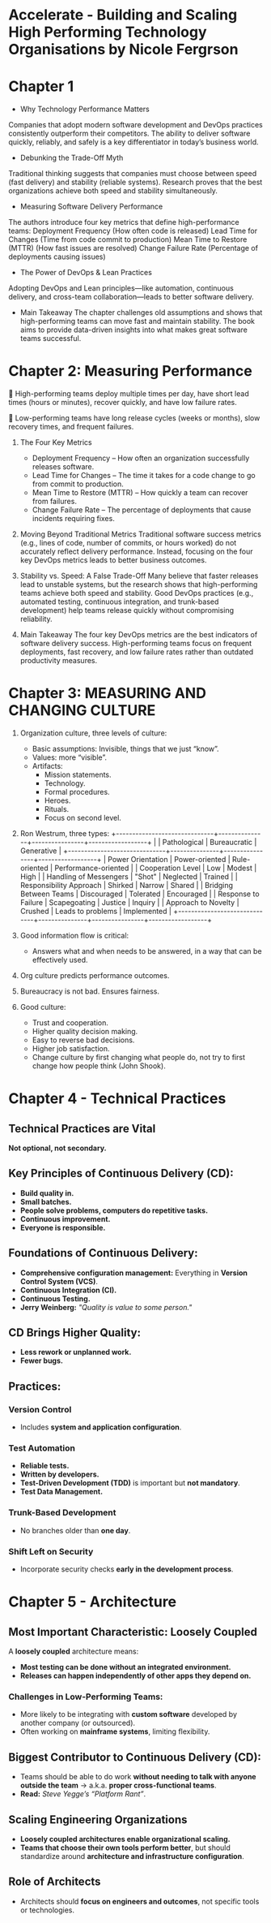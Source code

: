 # Accelerate - Building and Scaling High Performing Technology Organisations by Nicole Fergrson

# Chapter 1

* Why Technology Performance Matters

Companies that adopt modern software development and DevOps practices consistently outperform their competitors.
The ability to deliver software quickly, reliably, and safely is a key differentiator in today’s business world.

* Debunking the Trade-Off Myth

Traditional thinking suggests that companies must choose between speed (fast delivery) and stability (reliable systems).
Research proves that the best organizations achieve both speed and stability simultaneously.

* Measuring Software Delivery Performance

The authors introduce four key metrics that define high-performance teams:
Deployment Frequency (How often code is released)
Lead Time for Changes (Time from code commit to production)
Mean Time to Restore (MTTR) (How fast issues are resolved)
Change Failure Rate (Percentage of deployments causing issues)

* The Power of DevOps & Lean Practices

Adopting DevOps and Lean principles—like automation, continuous delivery, and cross-team collaboration—leads to better
software delivery.

* Main Takeaway
  The chapter challenges old assumptions and shows that high-performing teams can move fast and maintain stability. The
  book aims to provide data-driven insights into what makes great software teams successful.

# Chapter 2: Measuring Performance

🚀 High-performing teams deploy multiple times per day, have short lead times (hours or minutes), recover quickly, and
have low failure rates.

🐢 Low-performing teams have long release cycles (weeks or months), slow recovery times, and frequent failures.

1. The Four Key Metrics
    * Deployment Frequency – How often an organization successfully releases software.
    * Lead Time for Changes – The time it takes for a code change to go from commit to production.
    * Mean Time to Restore (MTTR) – How quickly a team can recover from failures.
    * Change Failure Rate – The percentage of deployments that cause incidents requiring fixes.

2. Moving Beyond Traditional Metrics
   Traditional software success metrics (e.g., lines of code, number of commits, or hours worked) do not accurately
   reflect delivery performance.
   Instead, focusing on the four key DevOps metrics leads to better business outcomes.
3. Stability vs. Speed: A False Trade-Off
   Many believe that faster releases lead to unstable systems, but the research shows that high-performing teams achieve
   both speed and stability.
   Good DevOps practices (e.g., automated testing, continuous integration, and trunk-based development) help teams
   release quickly without compromising reliability.

4. Main Takeaway
   The four key DevOps metrics are the best indicators of software delivery success. High-performing teams focus on
   frequent deployments, fast recovery, and low failure rates rather than outdated productivity measures.

# Chapter 3: MEASURING AND CHANGING CULTURE

1. Organization culture, three levels of culture:
    * Basic assumptions: Invisible, things that we just “know”.
    * Values: more “visible”.
    * Artifacts:
        * Mission statements.
        * Technology.
        * Formal procedures.
        * Heroes.
        * Rituals.
        * Focus on second level.
2. Ron Westrum, three types:
   +------------------------------+---------------+----------------+------------------+
   | | Pathological | Bureaucratic | Generative |
   +------------------------------+---------------+----------------+------------------+
   | Power Orientation | Power-oriented | Rule-oriented | Performance-oriented |
   | Cooperation Level | Low | Modest | High |
   | Handling of Messengers | "Shot"        | Neglected | Trained |
   | Responsibility Approach | Shirked | Narrow | Shared |
   | Bridging Between Teams | Discouraged | Tolerated | Encouraged |
   | Response to Failure | Scapegoating | Justice | Inquiry |
   | Approach to Novelty | Crushed | Leads to problems | Implemented |
   +------------------------------+---------------+----------------+------------------+

3. Good information flow is critical:
    * Answers what and when needs to be answered, in a way that can be effectively used.
4. Org culture predicts performance outcomes.
5. Bureaucracy is not bad. Ensures fairness.
6. Good culture:
    * Trust and cooperation.
    * Higher quality decision making.
    * Easy to reverse bad decisions.
    * Higher job satisfaction.
    * Change culture by first changing what people do, not try to first change how people think (John Shook).

# Chapter 4 - Technical Practices

## Technical Practices are Vital  
**Not optional, not secondary.**  

## Key Principles of Continuous Delivery (CD):  
- **Build quality in.**  
- **Small batches.**  
- **People solve problems, computers do repetitive tasks.**  
- **Continuous improvement.**  
- **Everyone is responsible.**  

## Foundations of Continuous Delivery:  
- **Comprehensive configuration management:** Everything in **Version Control System (VCS)**.  
- **Continuous Integration (CI).**  
- **Continuous Testing.**  
- **Jerry Weinberg:** *"Quality is value to some person."*  

## CD Brings Higher Quality:  
- **Less rework or unplanned work.**  
- **Fewer bugs.**  

## Practices:  

### **Version Control**  
- Includes **system and application configuration**.  

### **Test Automation**  
- **Reliable tests.**  
- **Written by developers.**  
- **Test-Driven Development (TDD)** is important but **not mandatory**.  
- **Test Data Management.**  

### **Trunk-Based Development**  
- No branches older than **one day**.  

### **Shift Left on Security**  
- Incorporate security checks **early in the development process**.  

# Chapter 5 - Architecture  

## Most Important Characteristic: Loosely Coupled  
A **loosely coupled** architecture means:  
- **Most testing can be done without an integrated environment.**  
- **Releases can happen independently of other apps they depend on.**  

### **Challenges in Low-Performing Teams:**  
- More likely to be integrating with **custom software** developed by another company (or outsourced).  
- Often working on **mainframe systems**, limiting flexibility.  

## **Biggest Contributor to Continuous Delivery (CD):**  
- Teams should be able to do work **without needing to talk with anyone outside the team** → a.k.a. **proper cross-functional teams**.  
- **Read:** *Steve Yegge’s “Platform Rant”*.  

## **Scaling Engineering Organizations**  
- **Loosely coupled architectures enable organizational scaling.**  
- **Teams that choose their own tools perform better**, but should standardize around **architecture and infrastructure configuration**.  

## **Role of Architects**  
- Architects should **focus on engineers and outcomes**, not specific tools or technologies.  

[//]: # (94)
